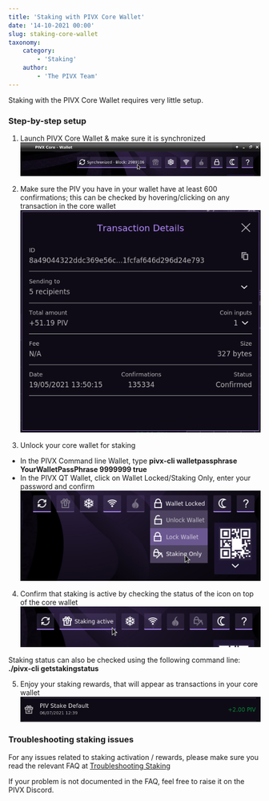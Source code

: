 ```yaml
---
title: 'Staking with PIVX Core Wallet'
date: '14-10-2021 00:00'
slug: staking-core-wallet
taxonomy:
    category:
        - 'Staking'
    author:
        - 'The PIVX Team'
---
```


Staking with the PIVX Core Wallet requires very little setup.

### Step-by-step setup

1. Launch PIVX Core Wallet & make sure it is synchronized
![Synchronized Wallet](1.synchronized_wallet.png?classes=center&resize=600)

2. Make sure the PIV you have in your wallet have at least 600 confirmations; this can be checked by hovering/clicking on any transaction in the core wallet
![Confirmed Transaction.png](2.confirmed_transaction.png?classes=center&resize=300)

3. Unlock your core wallet for staking
  * In the PIVX Command line Wallet, type **pivx-cli walletpassphrase YourWalletPassPhrase 9999999 true**
  * In the PIVX QT Wallet, click on Wallet Locked/Staking Only, enter your password and confirm
![Unlock For Staking](3.unlock_for_staking.png?classes=center&resize=300)

4. Confirm that staking is active by checking the status of the icon on top of the core wallet
![Staking Active](4.staking_active.png?classes=center&resize=300)

Staking status can also be checked using the following command line: **./pivx-cli getstakingstatus**

5. Enjoy your staking rewards, that will appear as transactions in your core wallet
![Staking Transaction](5.staking_transaction.png?classes=center&resize=300)

### Troubleshooting staking issues
For any issues related to staking activation / rewards, please make sure you read the relevant FAQ at [Troubleshooting Staking](/staking/staking-faq)

If your problem is not documented in the FAQ, feel free to raise it on the PIVX Discord.
